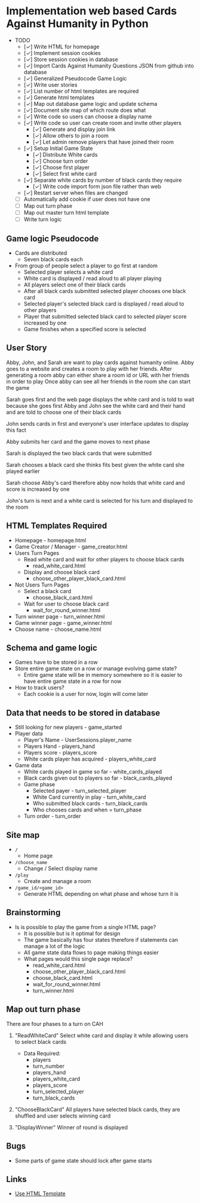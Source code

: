 # Implementation web based Cards Against Humanity in Python

* TODO
  * [✓] Write HTML for homepage
  * [✓] Implement session cookies
  * [✓] Store session cookies in database
  * [✓] Import Cards Against Humanity Questions JSON from github into database
  * [✓] Generalized Pseudocode Game Logic
  * [✓] Write user stories
  * [✓] List number of html templates are required
  * [✓] Generate html templates
  * [✓] Map out database game logic and update schema
  * [✓] Document site map of which route does what
  * [✓] Write code so users can choose a display name
  * [✓] Write code so user can create room and invite other players
    * [✓] Generate and display join link
    * [✓] Allow others to join a room
    * [✓] Let admin remove players that have joined their room
  * [✓] Setup Initial Game State
    * [✓] Distribute White cards
    * [✓] Choose turn order
    * [✓] Choose first player
    * [✓] Select first white card
  * [✓] Separate white cards by number of black cards they require
    * [✓] Write code import form json file rather than web
  * [✓] Restart server when files are changed
  * [ ] Automatically add cookie if user does not have one
  * [ ] Map out turn phase
  * [ ] Map out master turn html template
  * [ ] Write turn logic

## Game logic Pseudocode

* Cards are distributed
  * Seven black cards each
* From group of people select a player to go first at random
  * Selected player selects a white card
  * White card is displayed / read aloud to all player playing
  * All players select one of their black cards
  * After all black cards submitted selected player chooses one black card
  * Selected player's selected black card is displayed / read aloud to other players
  * Player that submitted selected black card to selected player score increased by one
  * Game finishes when a specified score is selected

## User Story

Abby, John, and Sarah are want to play cards against humanity online.
Abby goes to a website and creates a room to play with her friends.
After generating a room abby can either share a room id or URL with her friends in order to play
Once abby can see all her friends in the room she can start the game

Sarah goes first and the web page displays the white card and is told to wait because she goes first
Abby and John see the white card and their hand and are told to choose one of their black cards

John sends cards in first and everyone's user interface updates to display this fact

Abby submits her card and the game moves to next phase

Sarah is displayed the two black cards that were submitted

Sarah chooses a black card she thinks fits best given the white card she played earlier

Sarah choose Abby's card therefore abby now holds that white card and score is increased by one

John's turn is next and a white card is selected for his turn and displayed to the room

## HTML Templates Required

* Homepage - homepage.html
* Game Creator / Manager - game_creator.html
* Users Turn Pages
  * Read white card and wait for other players to choose black cards
    * read_white_card.html
  * Display and choose black card
    * choose_other_player_black_card.html
* Not Users Turn Pages
  * Select a black card
    * choose_black_card.html
  * Wait for user to choose black card
    * wait_for_round_winner.html
* Turn winner page - turn_winner.html
* Game winner page - game_winner.html
* Choose name - choose_name.html

## Schema and game logic

* Games have to be stored in a row
* Store entire game state on a row or manage evolving game state?
  * Entire game state will be in memory somewhere so it is easier to have entire game state in a row for now
* How to track users?
  * Each cookie is a user for now, login will come later

## Data that needs to be stored in database

* Still looking for new players - game_started
* Player data
  * Player's Name - UserSessions.player_name
  * Players Hand - players_hand
  * Players score - players_score
  * White cards player has acquired - players_white_card
* Game data
  * White cards played in game so far - white_cards_played
  * Black cards given out to players so far - black_cards_played
  * Game phase
    * Selected payer - turn_selected_player
    * White Card currently in play - turn_white_card
    * Who submitted black cards - turn_black_cards
    * Who chooses cards and when = turn_phase
  * Turn order - turn_order

## Site map

* ```/```
  * Home page
* ```/choose_name```
  * Change / Select display name
* ```/play```
  * Create and manage a room
* ```/game_id/<game_id>```
  * Generate HTML depending on what phase and whose turn it is

## Brainstorming

* Is is possible to play the game from a single HTML page?
  * It is possible but is it optimal for design
  * The game basically has four states therefore if statements can manage a lot of the logic
  * All game state data flows to page making things easier
  * What pages would this single page replace?
    * read_white_card.html
    * choose_other_player_black_card.html
    * choose_black_card.html
    * wait_for_round_winner.html
    * turn_winner.html

## Map out turn phase

There are four phases to a turn on CAH

1. "ReadWhiteCard" Select white card and display it while allowing users to select black cards

   * Data Required:
     * players
     * turn_number
     * players_hand
     * players_white_card
     * players_score
     * turn_selected_player
     * turn_black_cards

2. "ChooseBlackCard" All players have selected black cards, they are shuffled and user selects winning card
3. "DisplayWinner" Winner of round is displayed

## Bugs

* Some parts of game state should lock after game starts

## Links

* [Use HTML Template](https://stackoverflow.com/questions/3206344/passing-html-to-template-using-flask-jinja2)
